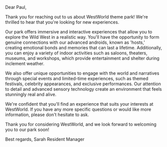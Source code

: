 Dear Paul,

Thank you for reaching out to us about WestWorld theme park! We're thrilled to hear that you're looking for new experiences.

Our park offers immersive and interactive experiences that allow you to explore the Wild West in a realistic way. You'll have the opportunity to form genuine connections with our advanced androids, known as 'hosts,' creating emotional bonds and memories that can last a lifetime. Additionally, you can enjoy a variety of indoor activities such as saloons, theaters, museums, and workshops, which provide entertainment and shelter during inclement weather.

We also offer unique opportunities to engage with the world and narratives through special events and limited-time experiences, such as themed festivals, celebrity appearances, and exclusive performances. Our attention to detail and advanced sensory technology create an environment that feels stunningly real and alive.

We're confident that you'll find an experience that suits your interests at WestWorld. If you have any more specific questions or would like more information, please don't hesitate to ask.

Thank you for considering WestWorld, and we look forward to welcoming you to our park soon!

Best regards,
Sarah
Resident Manager